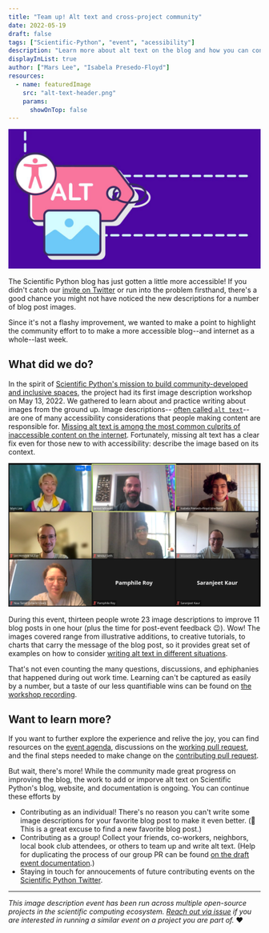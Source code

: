 ```yaml
---
title: "Team up! Alt text and cross-project community"
date: 2022-05-19
draft: false
tags: ["Scientific-Python", "event", "acessibility"]
description: "Learn more about alt text on the blog and how you can contribute."
displayInList: true
author: ["Mars Lee", "Isabela Presedo-Floyd"]
resources:
  - name: featuredImage
    src: "alt-text-header.png"
    params:
      showOnTop: false
---
```


![Icons of the accessibility symbol, a paper tag labeled 'Alt', and a photograph.](alt-text-header.png)

The Scientific Python blog has just gotten a little more accessible! If you 
didn't catch our [invite on Twitter](https://twitter.com/scientific_py/status/1523733881651834880) 
or run into the problem firsthand, there's a good chance you might not have 
noticed the new descriptions for a number of blog post images.

Since it's not a flashy improvement, we wanted to make a point to highlight 
the community effort to to make a more accessible blog--and internet as a 
whole--last week.

## What did we do?

In the spirit of [Scientific Python's mission to build community-developed and 
inclusive spaces](https://scientific-python.org/about/), the project had its 
first image description workshop on May 13, 2022. We gathered to learn about 
and practice writing about images from the ground up. Image descriptions--
[often called `alt text`](https://developer.mozilla.org/en-US/docs/Web/API/HTMLImageElement/alt)--
are one of many accessibility considerations that people making content are 
responsible for. 
[Missing alt text is among the most common culprits of inaccessible content on the internet](https://webaim.org/projects/million/#alttext). 
Fortunately, missing alt text has a clear fix even for those new to with 
accessibility: describe the image based on its context.

![Some of the team behind the alt text. Listed from left to right in Zoom, they are Mars Lee, Jarrod Millman, Isabela Presedo-Floyd, Jan-Hendrik Müller, Mridul Seth, Maxwell Grover, Noa Tamir, Pamphile Roy, and Saranjeet Kaur. Several event participants are not pictured per their request.](group.png)

During this event, thirteen people wrote 23 image descriptions to improve 11 
blog posts in one hour (plus the time for post-event feedback 😉). Wow! The 
images covered range from illustrative additions, to creative tutorials, to 
charts that carry the message of the blog post, so it provides great set of 
examples on how to consider 
[writing alt text in different situations](https://www.w3.org/WAI/tutorials/images/decision-tree/).

That's not even counting the many questions, discussions, and ephiphanies that 
happened during out work time. Learning can't be captured as easily by a 
number, but a taste of our less quantifiable wins can be found on 
[the workshop recording](https://youtu.be/Zn-zyU2lS0k).

## Want to learn more?

If you want to further explore the experience and relive the joy, you can find 
resources on the [event agenda](https://hackmd.io/bfhftUCiTRqx2S8CTGUt6g?view), 
discussions on the [working pull request](https://github.com/MarsBarLee/blog.scientific-python.org/pull/1), 
and the final steps needed to make change on the [contributing pull request](https://github.com/scientific-python/blog.scientific-python.org/pull/71).

But wait, there's more! While the community made great progress on improving 
the blog, the work to add or imporve alt text on Scientific Python's blog, 
website, and documentation is ongoing. You can continue these efforts by

- Contributing as an individual! There's no reason you can't write some image descriptions for your favorite blog post to make it even better. (👀 This is a great excuse to find a new favorite blog post.)
- Contributing as a group! Collect your friends, co-workers, neighbors, local book club attendees, or others to team up and write alt text. (Help for duplicating the process of our group PR can be found [on the draft event documentation](https://github.com/isabela-pf/a11y-events/tree/main/workshop-resources/alt-text).)
- Staying in touch for annoucements of future contributing events on the [Scientific Python Twitter](https://twitter.com/scientific_py).

---

*This image description event has been run across multiple open-source projects in the scientific computing ecosystem. [Reach out via issue](https://github.com/alt-text-task-force) if you are interested in running a similar event on a project you are part of.* ❤️